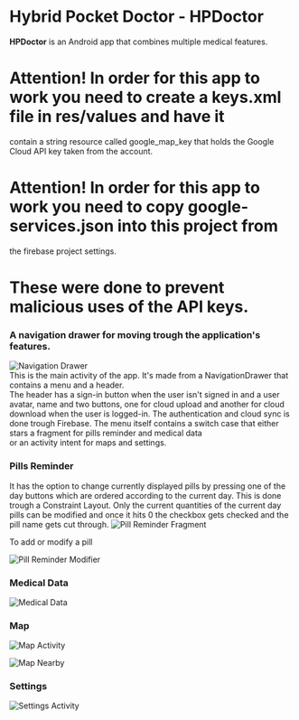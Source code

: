 # Hybrid Pocket Doctor - HPDoctor
**HPDoctor** is an Android app that combines multiple medical features.

# Attention! In order for this app to work you need to create a keys.xml file in res/values and have it
contain a string resource called google_map_key that holds the Google Cloud API key taken from the account.
# Attention! In order for this app to work you need to copy google-services.json into this project from
the firebase project settings.
# These were done to prevent malicious uses of the API keys.

### A navigation drawer for moving trough the application's features.
![Navigation Drawer](/README_resources/NavigationDrawer.png)<br/>
This is the main activity of the app. It's made from a NavigationDrawer that contains a menu and a header.<br/>
The header has a sign-in button when the user isn't signed in and a user avatar, name and two buttons,
one for cloud upload and another for cloud download when the user is logged-in. The authentication
and cloud sync is done trough Firebase.
The menu itself contains a switch case that either stars a fragment for pills reminder and medical data<br/>
or an activity intent for maps and settings.

### Pills Reminder
It has the option to change currently displayed pills by pressing one of the day buttons which are
ordered according to the current day. This is done trough a Constraint Layout.
Only the current quantities of the current day pills can be modified and once it hits 0
the checkbox gets checked and the pill name gets cut through.
![Pill Reminder Fragment](/README_resources/PillsReminder.png)

To add or modify a pill

![Pill Reminder Modifier](/README_resources/PillsReminderModify.png)<br/>

### Medical Data
![Medical Data](/README_resources/MedicalData.png)<br/>

### Map
![Map Activity](/README_resources/Map.png)<br/>

![Map Nearby](/README_resources/MapNearby.png)<br/>

### Settings
![Settings Activity](/README_resources/Settings.png)<br/>


